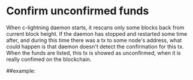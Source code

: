 # Confirm unconfirmed funds

When c-lightning daemon starts, it rescans only some blocks back from current block height. If the daemon has stopped and restarted some time after, and during this time there was a tx to some node's address, what could happen is that daemon doesn't detect the confirmation for this tx. When the funds are listed, this tx is showed as unconfirmed, when it is really confimed on the blockchain.

##example:





